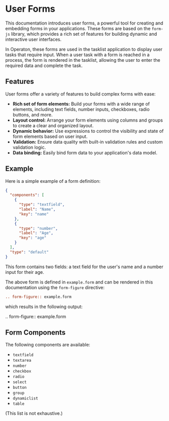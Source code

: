 # User Forms

This documentation introduces user forms, a powerful tool for creating and embedding forms in your applications. These forms are based on the `form-js` library, which provides a rich set of features for building dynamic and interactive user interfaces.

In Operaton, these forms are used in the tasklist application to display user tasks that require input. When a user task with a form is reached in a process, the form is rendered in the tasklist, allowing the user to enter the required data and complete the task.

## Features

User forms offer a variety of features to build complex forms with ease:

*   **Rich set of form elements:** Build your forms with a wide range of elements, including text fields, number inputs, checkboxes, radio buttons, and more.
*   **Layout control:** Arrange your form elements using columns and groups to create a clear and organized layout.
*   **Dynamic behavior:** Use expressions to control the visibility and state of form elements based on user input.
*   **Validation:** Ensure data quality with built-in validation rules and custom validation logic.
*   **Data binding:** Easily bind form data to your application's data model.

## Example

Here is a simple example of a form definition:

```json
{
  "components": [
    {
      "type": "textfield",
      "label": "Name",
      "key": "name"
    },
    {
      "type": "number",
      "label": "Age",
      "key": "age"
    }
  ],
  "type": "default"
}
```

This form contains two fields: a text field for the user's name and a number input for their age.

The above form is defined in `example.form` and can be rendered in this documentation using the `form-figure` directive:

```rst
.. form-figure:: example.form
```

which results in the following output:

.. form-figure:: example.form

## Form Components

The following components are available:

* `textfield`
* `textarea`
* `number`
* `checkbox`
* `radio`
* `select`
* `button`
* `group`
* `dynamiclist`
* `table`

(This list is not exhaustive.)